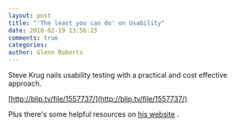 ```yaml
---
layout: post
title: "'The least you can do' on Usability"
date: 2010-02-19 13:56:23
comments: true
categories:
author: Glenn Roberts
---
```


Steve Krug nails usability testing with a practical and cost effective approach.

[http://blip.tv/file/1557737/](http://blip.tv/file/1557737/)

Plus there's some helpful resources on [his website](http://sensible.com/) .
